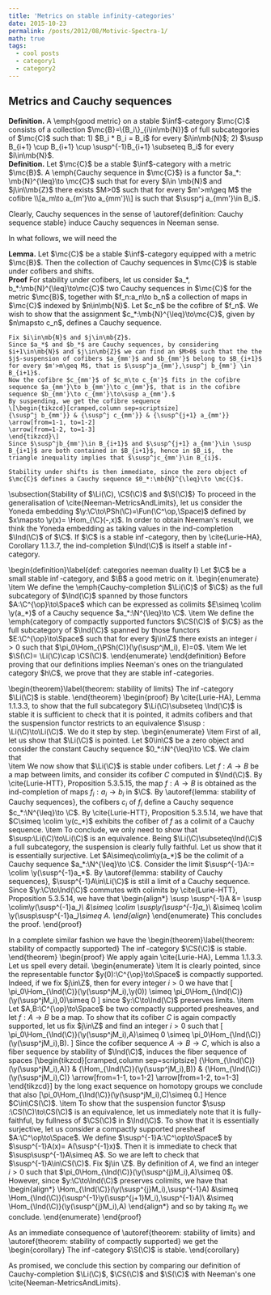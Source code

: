```yaml
---
title: 'Metrics on stable infinity-categories'
date: 2015-10-23
permalink: /posts/2012/08/Motivic-Spectra-1/
math: true
tags:
  - cool posts
  - category1
  - category2
---
```



Metrics and Cauchy sequences
------
<div class="definition">
  <strong>Definition.</strong>
   A \emph{good metric} on a stable $\inf$-category $\mc{C}$
consists of a collection $\mc{B}=\{B_i\}_{i\in\mb{N}}$ of full subcategories of $\mc{C}$ such that:
1) $B_i * B_i = B_i$ for every $i\in\mb{N}$;
2) $\susp B_{i+1} \cup B_{i+1} \cup \susp^{-1}B_{i+1} \subseteq B_i$ for every $i\in\mb{N}$.
</div>



<div class="definition">
  <strong>Definition.</strong>
    Let $\mc{C}$ be a stable $\inf$-category with a metric $\mc{B}$. A \emph{Cauchy sequence in $\mc{C}$} is a functor $a_*: \mb{N}^{\leq}\to \mc{C}$ such that for every $i\in \mb{N}$ and $j\in\\mb{Z}$ there exists $M>0$ such that for every $m'>m\geq M$ the cofibre
    \\[a_m\to a_{m'}\to a_{mm'}\\]
    is such that $\susp^j a_{mm'}\in B_i$. 
</div>

Clearly, Cauchy sequences in the sense of \autoref{definition: Cauchy sequence stable} induce Cauchy sequences in Neeman sense. 

In what follows, we will need the 
<div class="lemma">
  <strong>Lemma.</strong>
    Let $\mc{C}$ be a stable $\inf$-category equipped with a metric $\mc{B}$. 
	Then the collection of Cauchy sequences in $\mc{C}$ is stable under cofibers and shifts.
</div>
<div class="proof">
  <strong>Proof</strong>
    For stability under cofibers, let us consider $a_*, b_*:\mb{N}^{\leq}\to\mc{C}$  two Cauchy sequences in $\mc{C}$ for the metric $\mc{B}$, together with $f_n:a_n\to b_n$ a collection of maps in $\mc{C}$ indexed by $n\in\mb{N}$. Let $c_n$ be the cofibre of $f_n$. We wish to show that the assignment  $c_*:\mb{N}^{\leq}\to\mc{C}$, given by $n\mapsto c_n$, defines a Cauchy sequence. 
    
    Fix $i\in\mb{N}$ and $j\in\mb{Z}$.
    Since $a_*$ and $b_*$ are Cauchy sequences, by considering $i+1\in\mb{N}$ and $j\in\mb{Z}$ we can find an $M>0$ such that the the $j$-suspension of cofibers $a_{mm'}$ and $b_{mm'}$ belong to $B_{i+1}$ for every $m'>m\geq M$, that is $\susp^ja_{mm'},\susp^j b_{mm'} \in B_{i+1}$. 
    Now the cofibre $c_{mm'}$ of $c_m\to c_{m'}$ fits in the cofibre sequence $a_{mm'}\to b_{mm'}\to c_{mm'}$, that is in the cofibre sequence $b_{mm'}\to c_{mm'}\to\susp a_{mm'}.$
    By suspending, we get the cofibre sequence
    \[\begin{tikzcd}[cramped,column sep=scriptsize]
	{\susp^j b_{mm'}} & {\susp^j c_{mm'}} & {\susp^{j+1} a_{mm'}}
	\arrow[from=1-1, to=1-2]
	\arrow[from=1-2, to=1-3]
    \end{tikzcd}\]
    Since $\susp^jb_{mm'}\in B_{i+1}$ and $\susp^{j+1} a_{mm'}\in \susp B_{i+1}$ are both contained in $B_{i+1}$, hence in $B_i$,  the triangle inequality implies that $\susp^jc_{mm'}\in B_{i}$.

    Stability under shifts is then immediate, since the zero object of $\mc{C}$ defines a Cauchy sequence $0_*:\mb{N}^{\leq}\to \mc{C}$. 
</div>

\subsection{Stability of $\Li(\C), \CS(\C)$  and $\S(\C)$}
To proceed in the generalisation of \cite{Neeman-MetricsAndLimits}, let us consider the Yoneda embedding $\y:\C\to\PSh(\C)=\Fun(\C^\op,\Space)$ defined  by $x\mapsto \y(x)= \Hom_{\C}(-,x)$. 
In order to obtain Neeman's result,  we think the Yoneda embedding as taking values in the ind-completion $\Ind(\C)$ of $\C$. If $\C$ is a stable $\inf$-category, then by \cite{Lurie-HA}, Corollary 1.1.3.7, the ind-completion $\Ind(\C)$ is itself a stable $\inf$-category. 

\begin{definition}\label{def: categories neeman duality I}
    Let $\C$ be a small stable $\inf$-category, and $\B$ a good metric on it. 
    \begin{enumerate}
        \item We define the \emph{Cauchy-completion $\Li(\C)$ of $\C$} as the full subcategory of $\Ind(\C)$ spanned by those functors $A:\C^{\op}\to\Space$ which can be expressed as colimits $E\simeq \colim \y(a_*)$ of a Cauchy sequence $a_*:\N^{\leq}\to \C$.
        \item We define  the \emph{category of compactly supported functors $\CS(\C)$ of $\C$} as the full subcategory of $\Ind(\C)$ spanned by those functors $E:\C^{\op}\to\Space$  such that for every $j\in\Z$ there exists an integer $i>0$ such that $\pi_0\Hom_{\PSh(C)}(\y(\susp^jM_i), E)=0$.
        \item We let $\S(\C)= \Li(\C)\cap \CS(\C)$.
    \end{enumerate}
\end{definition}
Before proving that our definitions implies Neeman's ones on the triangulated category $h\C$, we prove that they are stable $\inf$-categories. 

\begin{theorem}\label{theorem: stability of limits}
The $\inf$-category $\Li(\C)$ is stable.
\end{theorem}
\begin{proof}
By \cite{Lurie-HA}, Lemma 1.1.3.3, to show that the full subcategory $\Li(\C)\subseteq \Ind(\C)$ is stable it is sufficient to check that it is pointed, it admits cofibers and that the suspension functor restricts to an equivalence $\susp : \Li(\C)\to\Li(\C)$. We do it step by step.
\begin{enumerate}
    \item First of all, let us show that $\Li(\C)$ is pointed. Let $0\in\C$ be a zero object and consider the constant Cauchy sequence $0_*:\N^{\leq}\to \C$. We claim that  
    \item We now show that $\Li(\C)$ is stable under cofibers. Let $f:A\to B$ be a map between limits, and consider its cofiber $C$ computed in $\Ind(\C)$.  By \cite{Lurie-HTT}, Proposition 5.3.5.15, the map $f:A\to B$ is obtained as the ind-completion of maps $f_i:a_i\to b_i$ in $\C$. By  \autoref{lemma: stability of Cauchy sequences}, the cofibers $c_i$ of $f_i$ define a Cauchy sequence $c_*:\N^{\leq}\to \C$. By \cite{Lurie-HTT}, Proposition 5.3.5.14, we have that $C\simeq \colim \y(c_*)$ exhibits the cofiber of $f$ as a colimit of a Cauchy sequence.
    \item To conclude, we only need to show that $\susp:\Li(\C)\to\Li(\C)$ is an equivalence. Being $\Li(\C)\subseteq\Ind(\C)$ a full subcategory,  the suspension is clearly fully faithful. Let us show that it is essentially surjective. Let $A\simeq\colim\y(a_*)$ be the colimit of a Cauchy sequence $a_*:\N^{\leq}\to \C$. 
    Consider the limit $\susp^{-1}A:= \colim \y(\susp^{-1}a_*$. By \autoref{lemma: stability of Cauchy sequences}, $\susp^{-1}A\in\Li(\C)$ is still a limit of a Cauchy sequence. 
    Since $\y:\C\to\Ind(\C)$ commutes with colimits by \cite{Lurie-HTT}, Proposition 5.3.5.14, we have that 
    \begin{align*}
        \susp \susp^{-1}A   &= \susp \colim\y(\susp^{-1}a_*)\\
                            &\simeq \colim \susp\y(\susp^{-1}a_*)\\
                            &\simeq \colim \y(\susp\susp^{-1}a_*)\simeq A.
    \end{align*}
\end{enumerate}
 This concludes the proof.
\end{proof}

In a complete similar fashion we have the
\begin{theorem}\label{theorem: stability of compactly supported}
The $\inf$-category $\CS(\C)$ is stable.
\end{theorem}
\begin{proof}
We apply again \cite{Lurie-HA}, Lemma 1.1.3.3. Let us spell every detail.
\begin{enumerate}
    \item It is clearly pointed, since the representable functor $y(0):\C^{\op}\to\Space$  is compactly supported. Indeed, if we fix $j\in\Z$, then for every integer $i>0$ we have that
    \[
    \pi_0\Hom_{\Ind(\C)}(\y(\susp^jM_i),\y(0)) \simeq \pi_0\Hom_{\Ind(\C)}(\y(\susp^jM_i),0)\simeq 0
    \]
    since $y:\C\to\Ind(\C)$ preserves limits. 
    \item Let $A,B:\C^{\op}\to\Space$ be two compactly supported presheaves, and let $f:A\to B$ be a map. To show that its cofiber $C$ is again compactly supported, let us fix $j\in\Z$ and find an integer $i>0$ such that 
    \[
    \pi_0\Hom_{\Ind(\C)}(\y(\susp^jM_i),A)\simeq 0 \simeq \pi_0\Hom_{\Ind(\C)}(\y(\susp^jM_i),B).
    \]
    Since the cofiber sequence $A\to B\to C$, which is also a fiber sequence by stability of $\Ind(\C)$, induces the fiber sequence of spaces
    \[\begin{tikzcd}[cramped,column sep=scriptsize]
	{\Hom_{\Ind(\C)}(\y(\susp^jM_i),A)} & {\Hom_{\Ind(\C)}(\y(\susp^jM_i),B)} & {\Hom_{\Ind(\C)}(\y(\susp^jM_i),C)}
	\arrow[from=1-1, to=1-2]
	\arrow[from=1-2, to=1-3]
    \end{tikzcd}\]
    by the long exact sequence on homotopy groups we conclude that also \[\pi_0\Hom_{\Ind(\C)}(\y(\susp^jM_i),C)\simeq 0.\] Hence $C\in\CS(\C)$.
    \item To show that the suspension functor $\susp :\CS(\C)\to\CS(\C)$ is an equivalence, let us immediately  note that it is fully-faithful, by fullness  of $\CS(\C)$ in $\Ind(\C)$. To show that it is essentially surjective, let us consider  a compactly supported presheaf  $A:\C^\op\to\Space$. We define $\susp^{-1}A:\C^\op\to\Space$ by $\susp^{-1}A(x)= A(\susp^{-1}x)$. Then it is immediate to check that $\susp\susp^{-1}A\simeq A$. So we are left to check that $\susp^{-1}A\in\CS(\C)$. Fix $j\in \Z$. 
    By definition of $A$, we  find an integer $i>0$ such that $\pi_0\Hom_{\Ind(\C)}(\y(\susp^{j}M_i),A)\simeq 0$. However, since $y:\C\to\Ind(\C)$ preserves colimits, we have that 
    \begin{align*}
      \Hom_{\Ind(\C)}(\y(\susp^{j}M_i),\susp^{-1}A)
        &\simeq \Hom_{\Ind(\C)}(\susp^{-1}\y(\susp^{j+1}M_i),\susp^{-1}A)\\
        &\simeq \Hom_{\Ind(\C)}(\y(\susp^{j}M_i),A) 
    \end{align*}
   and so by taking $\pi_0$ we conclude.
\end{enumerate}
\end{proof}

As an immediate consequence of \autoref{theorem: stability of limits} and \autoref{theorem: stability of compactly supported} we get the
\begin{corollary}
The $\inf$-category $\S(\C)$ is stable.
\end{corollary}

As promised, we conclude this section by comparing our definition of Cauchy-completion $\Li(\C)$, $\CS(\C)$ and $\S(\C)$ with Neeman's one \cite{Neeman-MetricsAndLimits}.

